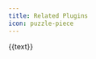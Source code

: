 ```yaml
---
title: Related Plugins
icon: puzzle-piece
---
```


<!-- markdownlint-disable -->

<div class="plugins-wrapper">
  <a v-for="{ text, icon, link } in features" class="plugin-item" target="_blank" :href="link">
    <HopeIcon :icon="icon" />
    <div>{{text}}</div>
  </a>
</div>

<script setup lang="ts">
const getLink = (name: string): string =>
  `https://${
    IS_NETLIFY
      ? `${name === "shared" ? name : `plugin-${name}`}.vuejs.press/`
      : `vuepress-theme-hope.${
          IS_GITEE ? "gitee" : "github"
        }.io/v2/${name.replace(/\d+$/, "")}/`
  }`;

const features = [
  {
    text: "Append Date Plugin",
    icon: "clock",
    link: getLink("append-date"),
  },
  {
    text: "Auto catalog Plugin",
    icon: "network-wired",
    link: getLink("auto-catalog"),
  },
  {
    text: "Blog Plugin",
    icon: "blog",
    link: getLink("blog2"),
  },
  {
    text: "Comment Plugin",
    icon: "comment",
    link: getLink("comment2"),
  },
  {
    text: "Components Plugin",
    icon: "puzzle-piece",
    link: getLink("components"),
  },
  {
    text: "Copy Code Plugin",
    icon: "copy",
    link: getLink("copy-code2"),
  },
  {
    text: "Copyright Plugin",
    icon: "copyright",
    link: getLink("copyright2"),
  },
  {
    text: "Feed Plugin",
    icon: "rss",
    link: getLink("feed2"),
  },
  {
    text: "LightGallery Plugin",
    icon: "image",
    link: getLink("lightgallery"),
  },
  {
    text: "Markdown Enhance Plugin",
    icon: "fab fa-markdown",
    link: getLink("md-enhance"),
  },
  {
    text: "Photo Swipe Plugin",
    icon: "image",
    link: getLink("photo-swipe"),
  },
  {
    text: "PWA Plugin",
    icon: "mobile",
    link: getLink("pwa2"),
  },
  {
    text: "Reading Time Plugin",
    icon: "book-open",
    link: getLink("reading-time2"),
  },
  {
    text: "Remove PWA Plugin",
    icon: "trash-can",
    link: getLink("remove-pwa"),
  },
  {
    text: "Redirect Plugin",
    icon: "fas fa-eject fa-rotate-90",
    link: getLink("redirect"),
  },
  {
    text: "Sass Palette Plugin",
    icon: "palette",
    link: getLink("sass-palette"),
  },
  {
    text: "Client Search Plugin",
    icon: "search",
    link: getLink("search-pro"),
  },
  {
    text: "Seo Plugin",
    icon: "wrench",
    link: getLink("seo2"),
  },
  {
    text: "VuePress shared",
    icon: "toolbox",
    link: getLink("shared"),
  },
  {
    text: "Sitemap Plugin",
    icon: "sitemap",
    link: getLink("sitemap2"),
  },
];
</script>
